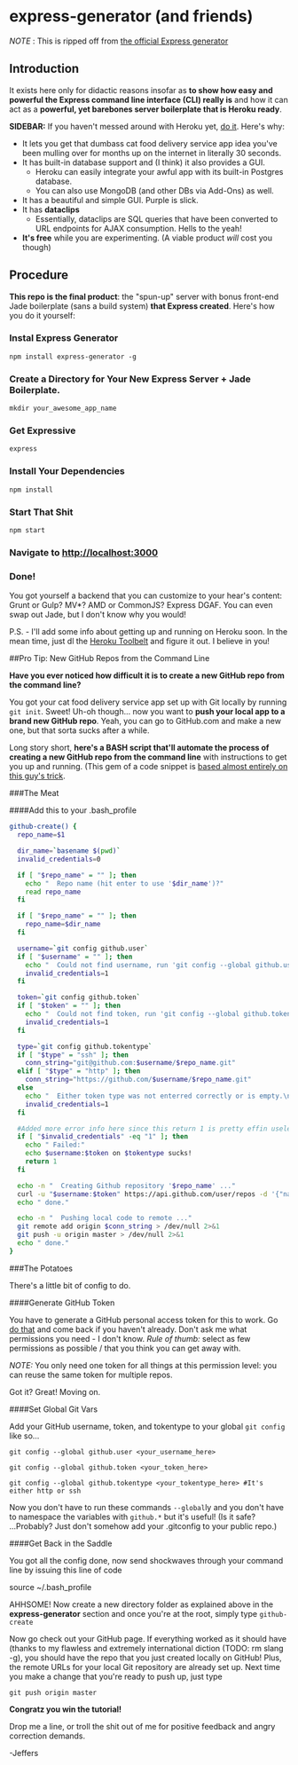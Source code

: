 # express-generator (and friends)

*NOTE* : This is ripped off from [the official Express generator](http://expressjs.com/starter/generator.html "<3")

## Introduction

It exists here only for didactic reasons insofar as **to show how easy and powerful the Express command line interface (CLI) really is** and how it can act as a **powerful, yet barebones server boilerplate that is Heroku ready**.

**SIDEBAR:** If you haven't messed around with Heroku yet, [do it](https://devcenter.heroku.com/articles/getting-started-with-nodejs#introduction). Here's why:
  - It lets you get that dumbass cat food delivery service app idea you've been mulling over for months up on the internet in literally 30 seconds.
  - It has built-in database support and (I think) it also provides a GUI. 
    - Heroku can easily integrate your awful app with its built-in Postgres database.
    - You can also use MongoDB (and other DBs via Add-Ons) as well.
  - It has a beautiful and simple GUI. Purple is slick.
  - It has **dataclips**
    - Essentially, dataclips are SQL queries that have been converted to URL endpoints for AJAX consumption. Hells to the yeah!
  - **It's free** while you are experimenting. (A viable product *will* cost you though)

## Procedure

**This repo is the final product**: the "spun-up" server with bonus front-end Jade boilerplate (sans a build system) **that Express created**. Here's how you do it yourself:

### Instal Express Generator
    npm install express-generator -g
  
### Create a Directory for Your New Express Server + Jade Boilerplate.
    mkdir your_awesome_app_name
  
### Get Expressive
    express
  
### Install Your Dependencies
    npm install
  
### Start That Shit
    npm start
  
### Navigate to [http://localhost:3000](http://localhost:3000)

### Done!
  You got yourself a backend that you can customize to your hear's content: Grunt or Gulp? MV*? AMD or CommonJS? Express DGAF. You can even swap out Jade, but I don't know why you would!

P.S. - I'll add some info about getting up and running on Heroku soon. In the mean time, just dl the [Heroku Toolbelt](https://toolbelt.heroku.com/) and figure it out. I believe in you!


##Pro Tip: New GitHub Repos from the Command Line

**Have you ever noticed how difficult it is to create a new GitHub repo from the command line?**

You got your cat food delivery service app set up with Git locally by running `git init`. Sweet! Uh-oh though... now you want to **push your local app to a brand new GitHub repo**. Yeah, you can go to GitHub.com and make a new one, but that sorta sucks after a while.

Long story short, **here's a BASH script that'll automate the process of creating a new GitHub repo from the command line** with instructions to get you up and running. (This gem of a code snippet is [based almost entirely on this guy's trick](http://viget.com/extend/create-a-github-repo-from-the-command-line, "CHYEAH!!!").

###The Meat

####Add this to your .bash_profile

```bash
github-create() {
  repo_name=$1

  dir_name=`basename $(pwd)`
  invalid_credentials=0

  if [ "$repo_name" = "" ]; then
    echo "  Repo name (hit enter to use '$dir_name')?"
    read repo_name
  fi

  if [ "$repo_name" = "" ]; then
    repo_name=$dir_name
  fi

  username=`git config github.user`
  if [ "$username" = "" ]; then
    echo "  Could not find username, run 'git config --global github.user <username>'"
    invalid_credentials=1
  fi

  token=`git config github.token`
  if [ "$token" = "" ]; then
    echo "  Could not find token, run 'git config --global github.token <token>'"
    invalid_credentials=1
  fi

  type=`git config github.tokentype`
  if [ "$type" = "ssh" ]; then
    conn_string="git@github.com:$username/$repo_name.git"
  elif [ "$type" = "http" ]; then
    conn_string="https://github.com/$username/$repo_name.git"
  else
    echo "  Either token type was not enterred correctly or is empty.\n  It must be one of 'ssh' or 'http'.\n  Run git config --global github.tokentype <ssh|http>"
    invalid_credentials=1
  fi

  #Added more error info here since this return 1 is pretty effin useless during debug
  if [ "$invalid_credentials" -eq "1" ]; then
    echo " Failed:"
    echo $username:$token on $tokentype sucks!
    return 1
  fi

  echo -n "  Creating Github repository '$repo_name' ..."
  curl -u "$username:$token" https://api.github.com/user/repos -d '{"name":"'$repo_name'"}' > /dev/null 2>&1
  echo " done."

  echo -n "  Pushing local code to remote ..."
  git remote add origin $conn_string > /dev/null 2>&1
  git push -u origin master > /dev/null 2>&1
  echo " done."
}
```

###The Potatoes

There's a little bit of config to do.

####Generate GitHub Token

You have to generate a GitHub personal access token for this to work. Go [do that](https://github.com/settings/tokens) and come back if you haven't already. Don't ask me what permissions you need - I don't know. *Rule of thumb:* select as few permissions as possible / that you think you can get away with.

*NOTE:* You only need one token for all things at this permission level: you can reuse the same token for multiple repos.

Got it? Great! Moving on.

####Set Global Git Vars

Add your GitHub username, token, and tokentype to your global `git config` like so...

`git config --global github.user <your_username_here>`

`git config --global github.token <your_token_here>`

`git config --global github.tokentype <your_tokentype_here> #It's either http or ssh`

Now you don't have to run these commands `--global`ly and you don't have to namespace the variables with `github.*` but it's useful! (Is it safe? ...Probably? Just don't somehow add your .gitconfig to your public repo.)

####Get Back in the Saddle

You got all the config done, now send shockwaves through your command line by issuing this line of code

  source ~/.bash_profile
  
AHHSOME! Now create a new directory folder as explained above in the **express-generator** section and once you're at the root, simply type
  `github-create`
  
Now go check out your GitHub page. If everything worked as it should have (thanks to my flawless and extremely international diction (TODO: rm slang -g), you should have the repo that you just created locally on GitHub! Plus, the remote URLs for your local Git repository are already set up. Next time you make a change that you're ready to push up, just type

    git push origin master
  
**Congratz you win the tutorial!** 

Drop me a line, or troll the shit out of me for positive feedback and angry correction demands.

-Jeffers
